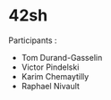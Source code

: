 # 42sh
Participants :
- Tom Durand-Gasselin
- Victor Pindelski
- Karim Chemaytilly
- Raphael Nivault
